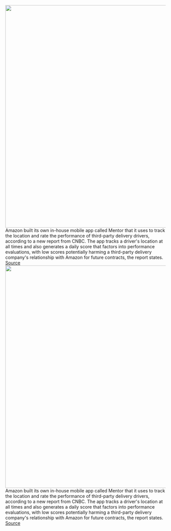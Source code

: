 <img src='https://cdn.vox-cdn.com/thumbor/WSvvkUc-WsCY3Cfp6f_Q3sevSPc=/0x0:2040x1360/1200x800/filters:focal(857x517:1183x843)/cdn.vox-cdn.com/uploads/chorus_image/image/68811573/mdoying_180411_2466_0050stills.0.jpg' width='700px' /><br/>
Amazon built its own in-house mobile app called Mentor that it uses to track the location and rate the performance of third-party delivery drivers, according to a new report from CNBC. The app tracks a driver's location at all times and also generates a daily score that factors into performance evaluations, with low scores potentially harming a third-party delivery company's relationship with Amazon for future contracts, the report states.
<a href='https://www.theverge.com/2021/2/12/22280585/amazon-mentor-app-delivery-drivers-location-tracking-performance'> Source <a/><img src='https://cdn.vox-cdn.com/thumbor/WSvvkUc-WsCY3Cfp6f_Q3sevSPc=/0x0:2040x1360/1200x800/filters:focal(857x517:1183x843)/cdn.vox-cdn.com/uploads/chorus_image/image/68811573/mdoying_180411_2466_0050stills.0.jpg' width='700px' /><br/>
Amazon built its own in-house mobile app called Mentor that it uses to track the location and rate the performance of third-party delivery drivers, according to a new report from CNBC. The app tracks a driver's location at all times and also generates a daily score that factors into performance evaluations, with low scores potentially harming a third-party delivery company's relationship with Amazon for future contracts, the report states.
<a href='https://www.theverge.com/2021/2/12/22280585/amazon-mentor-app-delivery-drivers-location-tracking-performance'> Source <a/>